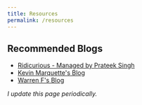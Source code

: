 ```yaml
---
title: Resources
permalink: /resources
---
```

## Recommended Blogs

* [Ridicurious - Managed by Prateek Singh](https://ridicurious.com/)
* [Kevin Marquette's Blog](https://kevinmarquette.github.io/)
* [Warren F's Blog](http://ramblingcookiemonster.github.io/)

_I update this page periodically._